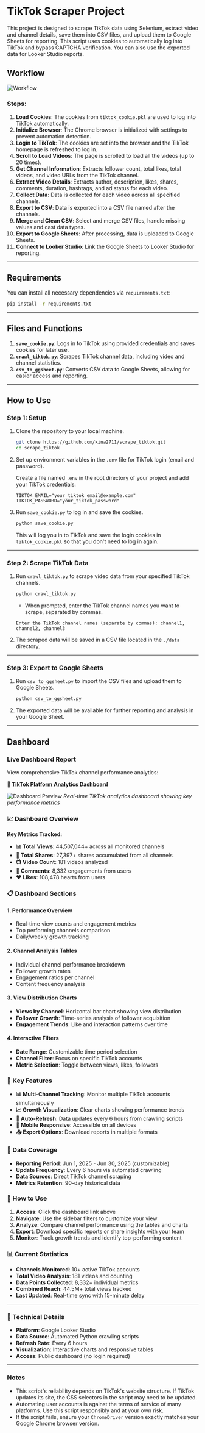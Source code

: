 # TikTok Scraper Project

This project is designed to scrape TikTok data using Selenium, extract video and channel details, save them into CSV files, and upload them to Google Sheets for reporting. This script uses cookies to automatically log into TikTok and bypass CAPTCHA verification. You can also use the exported data for Looker Studio reports.

## Workflow

![Workflow](https://github.com/kina2711/scrape_tiktok/blob/main/Workflow.png)

### Steps:
1. **Load Cookies**: The cookies from `tiktok_cookie.pkl` are used to log into TikTok automatically.
2. **Initialize Browser**: The Chrome browser is initialized with settings to prevent automation detection.
3. **Login to TikTok**: The cookies are set into the browser and the TikTok homepage is refreshed to log in.
4. **Scroll to Load Videos**: The page is scrolled to load all the videos (up to 20 times).
5. **Get Channel Information**: Extracts follower count, total likes, total videos, and video URLs from the TikTok channel.
6. **Extract Video Details**: Extracts author, description, likes, shares, comments, duration, hashtags, and ad status for each video.
7. **Collect Data**: Data is collected for each video across all specified channels.
8. **Export to CSV**: Data is exported into a CSV file named after the channels.
9. **Merge and Clean CSV**: Select and merge CSV files, handle missing values and cast data types.
10. **Export to Google Sheets**: After processing, data is uploaded to Google Sheets.
11. **Connect to Looker Studio**: Link the Google Sheets to Looker Studio for reporting.

---

## Requirements

You can install all necessary dependencies via `requirements.txt`:

```bash
pip install -r requirements.txt
````

---

## Files and Functions

1. **`save_cookie.py`**: Logs in to TikTok using provided credentials and saves cookies for later use.
2. **`crawl_tiktok.py`**: Scrapes TikTok channel data, including video and channel statistics.
3. **`csv_to_ggsheet.py`**: Converts CSV data to Google Sheets, allowing for easier access and reporting.

---

## How to Use

### Step 1: Setup

1. Clone the repository to your local machine.

   ```bash
   git clone https://github.com/kina2711/scrape_tiktok.git
   cd scrape_tiktok
   ```

2. Set up environment variables in the `.env` file for TikTok login (email and password).

   Create a file named `.env` in the root directory of your project and add your TikTok credentials:

   ```
   TIKTOK_EMAIL="your_tiktok_email@example.com"
   TIKTOK_PASSWORD="your_tiktok_password"
   ```

3. Run `save_cookie.py` to log in and save the cookies.

   ```bash
   python save_cookie.py
   ```

   This will log you in to TikTok and save the login cookies in `tiktok_cookie.pkl` so that you don't need to log in again.

---

### Step 2: Scrape TikTok Data

1. Run `crawl_tiktok.py` to scrape video data from your specified TikTok channels.

   ```bash
   python crawl_tiktok.py
   ```

   * When prompted, enter the TikTok channel names you want to scrape, separated by commas.

   ```
   Enter the TikTok channel names (separate by commas): channel1, channel2, channel3
   ```

2. The scraped data will be saved in a CSV file located in the `./data` directory.

---

### Step 3: Export to Google Sheets

1. Run `csv_to_ggsheet.py` to import the CSV files and upload them to Google Sheets.

   ```bash
   python csv_to_ggsheet.py
   ```

2. The exported data will be available for further reporting and analysis in your Google Sheet.

---

## Dashboard

### Live Dashboard Report
View comprehensive TikTok channel performance analytics:

**🔗 [TikTok Platform Analytics Dashboard](https://lookerstudio.google.com/reporting/bf18bd16-9ac8-4119-aa9a-d14269054b81)**

![Dashboard Preview](https://github.com/kina2711/scrape_tiktok/blob/main/Dashboard_preview.png)
*Real-time TikTok analytics dashboard showing key performance metrics*

### 📈 Dashboard Overview

**Key Metrics Tracked:**
- **📊 Total Views**: 44,507,044+ across all monitored channels
- **👥 Total Shares**: 27,397+ shares accumulated from all channels
- **📺 Video Count**: 181 videos analyzed
- **💬 Comments**: 8,332 engagements from users
- **❤️ Likes**: 108,478 hearts from users

### 📋 Dashboard Sections

#### 1. **Performance Overview**
- Real-time view counts and engagement metrics
- Top performing channels comparison
- Daily/weekly growth tracking

#### 2. **Channel Analysis Tables**
- Individual channel performance breakdown
- Follower growth rates
- Engagement ratios per channel
- Content frequency analysis

#### 3. **View Distribution Charts**
- **Views by Channel**: Horizontal bar chart showing view distribution
- **Follower Growth**: Time-series analysis of follower acquisition
- **Engagement Trends**: Like and interaction patterns over time

#### 4. **Interactive Filters**
- **Date Range**: Customizable time period selection
- **Channel Filter**: Focus on specific TikTok accounts
- **Metric Selection**: Toggle between views, likes, followers

### 🎯 Key Features

- **📊 Multi-Channel Tracking**: Monitor multiple TikTok accounts simultaneously
- **📈 Growth Visualization**: Clear charts showing performance trends
- **🔄 Auto-Refresh**: Data updates every 6 hours from crawling scripts
- **📱 Mobile Responsive**: Accessible on all devices
- **📤 Export Options**: Download reports in multiple formats

### 📅 Data Coverage
- **Reporting Period**: Jun 1, 2025 - Jun 30, 2025 (customizable)
- **Update Frequency**: Every 6 hours via automated crawling
- **Data Sources**: Direct TikTok channel scraping
- **Metrics Retention**: 90-day historical data

### 🚀 How to Use

1. **Access**: Click the dashboard link above
2. **Navigate**: Use the sidebar filters to customize your view
3. **Analyze**: Compare channel performance using the tables and charts
4. **Export**: Download specific reports or share insights with your team
5. **Monitor**: Track growth trends and identify top-performing content

### 📊 Current Statistics
- **Channels Monitored**: 10+ active TikTok accounts
- **Total Video Analysis**: 181 videos and counting
- **Data Points Collected**: 8,332+ individual metrics
- **Combined Reach**: 44.5M+ total views tracked
- **Last Updated**: Real-time sync with 15-minute delay

---

### 🔧 Technical Details
- **Platform**: Google Looker Studio
- **Data Source**: Automated Python crawling scripts
- **Refresh Rate**: Every 6 hours
- **Visualization**: Interactive charts and responsive tables
- **Access**: Public dashboard (no login required)

---

### Notes

  - This script's reliability depends on TikTok's website structure. If TikTok updates its site, the CSS selectors in the script may need to be updated.
  - Automating user accounts is against the terms of service of many platforms. Use this script responsibly and at your own risk.
  - If the script fails, ensure your `ChromeDriver` version exactly matches your Google Chrome browser version.

